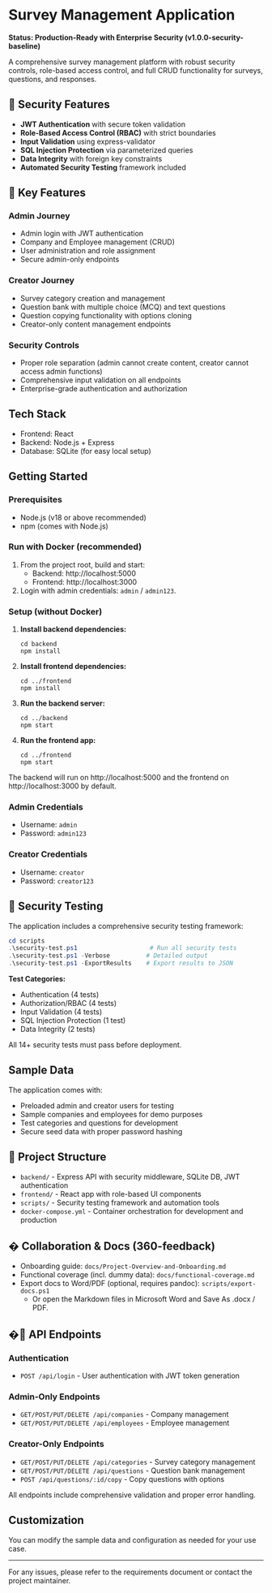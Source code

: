 # Survey Management Application

**Status: Production-Ready with Enterprise Security (v1.0.0-security-baseline)**

A comprehensive survey management platform with robust security controls, role-based access control, and full CRUD functionality for surveys, questions, and responses.

## 🔐 Security Features

- **JWT Authentication** with secure token validation
- **Role-Based Access Control (RBAC)** with strict boundaries
- **Input Validation** using express-validator
- **SQL Injection Protection** via parameterized queries  
- **Data Integrity** with foreign key constraints
- **Automated Security Testing** framework included

## 🚀 Key Features

### Admin Journey
- Admin login with JWT authentication
- Company and Employee management (CRUD)
- User administration and role assignment
- Secure admin-only endpoints

### Creator Journey  
- Survey category creation and management
- Question bank with multiple choice (MCQ) and text questions
- Question copying functionality with options cloning
- Creator-only content management endpoints

### Security Controls
- Proper role separation (admin cannot create content, creator cannot access admin functions)
- Comprehensive input validation on all endpoints
- Enterprise-grade authentication and authorization

## Tech Stack
- Frontend: React
- Backend: Node.js + Express
- Database: SQLite (for easy local setup)

## Getting Started

### Prerequisites
- Node.js (v18 or above recommended)
- npm (comes with Node.js)

### Run with Docker (recommended)

1. From the project root, build and start:
   - Backend: http://localhost:5000
   - Frontend: http://localhost:3000
2. Login with admin credentials: `admin` / `admin123`.

### Setup (without Docker)

1. **Install backend dependencies:**
   ```
   cd backend
   npm install
   ```
2. **Install frontend dependencies:**
   ```
   cd ../frontend
   npm install
   ```
3. **Run the backend server:**
   ```
   cd ../backend
   npm start
   ```
4. **Run the frontend app:**
   ```
   cd ../frontend
   npm start
   ```

The backend will run on http://localhost:5000 and the frontend on http://localhost:3000 by default.

### Admin Credentials
- Username: `admin`
- Password: `admin123`

### Creator Credentials  
- Username: `creator`
- Password: `creator123`

## 🧪 Security Testing

The application includes a comprehensive security testing framework:

```powershell
cd scripts
.\security-test.ps1                    # Run all security tests
.\security-test.ps1 -Verbose          # Detailed output
.\security-test.ps1 -ExportResults    # Export results to JSON
```

**Test Categories:**
- Authentication (4 tests)
- Authorization/RBAC (4 tests)  
- Input Validation (4 tests)
- SQL Injection Protection (1 test)
- Data Integrity (2 tests)

All 14+ security tests must pass before deployment.

## Sample Data
The application comes with:
- Preloaded admin and creator users for testing
- Sample companies and employees for demo purposes  
- Test categories and questions for development
- Secure seed data with proper password hashing

## 📁 Project Structure
- `backend/` - Express API with security middleware, SQLite DB, JWT authentication
- `frontend/` - React app with role-based UI components
- `scripts/` - Security testing framework and automation tools
- `docker-compose.yml` - Container orchestration for development and production

## � Collaboration & Docs (360-feedback)
- Onboarding guide: `docs/Project-Overview-and-Onboarding.md`
- Functional coverage (incl. dummy data): `docs/functional-coverage.md`
- Export docs to Word/PDF (optional, requires pandoc): `scripts/export-docs.ps1`
   - Or open the Markdown files in Microsoft Word and Save As .docx / PDF.

## �🔧 API Endpoints

### Authentication
- `POST /api/login` - User authentication with JWT token generation

### Admin-Only Endpoints
- `GET/POST/PUT/DELETE /api/companies` - Company management
- `GET/POST/PUT/DELETE /api/employees` - Employee management  

### Creator-Only Endpoints
- `GET/POST/PUT/DELETE /api/categories` - Survey category management
- `GET/POST/PUT/DELETE /api/questions` - Question bank management
- `POST /api/questions/:id/copy` - Copy questions with options

All endpoints include comprehensive validation and proper error handling.

## Customization
You can modify the sample data and configuration as needed for your use case.

---

For any issues, please refer to the requirements document or contact the project maintainer.
